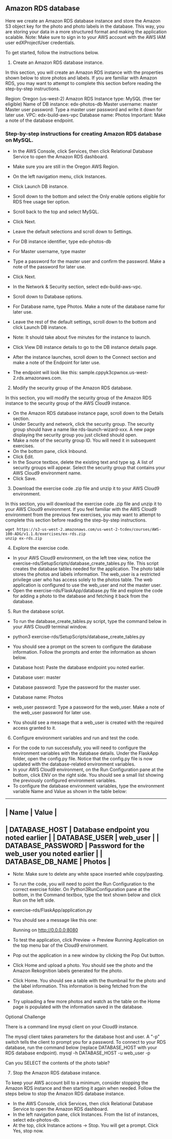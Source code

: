 ## Amazon RDS database

Here we create an Amazon RDS database instance and store the Amazon S3 object key for the photo and photo labels in the database. This way, you are storing your data in a more structured format and making the application scalable.
Note: Make sure to sign in to your AWS account with the AWS IAM user edXProjectUser credentials.

To get started, follow the instructions below.
1. Create an Amazon RDS database instance.

In this section, you will create an Amazon RDS instance with the properties shown below to store photos and labels. If you are familiar with Amazon RDS, you may want to attempt to complete this section before reading the step-by-step instructions.

Region: Oregon (us-west-2)
Amazon RDS Instance type: MySQL (free tier eligible)
Name of DB instance: edx-photos-db
Master username: master
Master user password: Type a master user password and write it down for later use.
VPC: edx-build-aws-vpc
Database name: Photos
Important: Make a note of the database endpoint.

### Step-by-step instructions for creating Amazon RDS database on MySQL.

-    In the AWS Console, click Services, then click Relational Database Service to open the Amazon RDS dashboard.
-    Make sure you are still in the Oregon AWS Region.
-    On the left navigation menu, click Instances.
-    Click Launch DB instance.
-    Scroll down to the bottom and select the Only enable options eligible for RDS free usage tier option.
-    Scroll back to the top and select MySQL.
-    Click Next.
-    Leave the default selections and scroll down to Settings.
-    For DB instance identifier, type edx-photos-db
-    For Master username, type master
-    Type a password for the master user and confirm the password. Make a note of the password for later use.
-    Click Next.
-    In the Network & Security section, select edx-build-aws-vpc.
-    Scroll down to Database options.
-    For Database name, type Photos. Make a note of the database name for later use.
-    Leave the rest of the default settings, scroll down to the bottom and click Launch DB instance.

-    Note: It should take about five minutes for the instance to launch.
-    Click View DB instance details to go to the DB instance details page.
-    After the instance launches, scroll down to the Connect section and make a note of the Endpoint for later use.
-    The endpoint will look like this: sample.cppyk3cpwnox.us-west-2.rds.amazonaws.com.

2. Modify the security group of the Amazon RDS database.

In this section, you will modify the security group of the Amazon RDS instance to the security group of the AWS Cloud9 instance.

-    On the Amazon RDS database instance page, scroll down to the Details section.
-    Under Security and network, click the security group. The security group should have a name like rds-launch-wizard-xxx. A new page displaying the security group you just clicked should open.
-    Make a note of the security group ID. You will need it in subsequent exercises.
-    On the bottom pane, click Inbound.
-    Click Edit.
-    In the Source textbox, delete the existing text and type sg. A list of security groups will appear. Select the security group that contains your AWS Cloud9 environment name.
-    Click Save.

3. Download the exercise code .zip file and unzip it to your AWS Cloud9 environment.

In this section, you will download the exercise code .zip file and unzip it to your AWS Cloud9 environment. If you feel familiar with the AWS Cloud9 environment from the previous few exercises, you may want to attempt to complete this section before reading the step-by-step instructions.

```
wget https://s3-us-west-2.amazonaws.com/us-west-2-tcdev/courses/AWS-100-ADG/v1.1.0/exercises/ex-rds.zip
unzip ex-rds.zip
```

4. Explore the exercise code.

-    In your AWS Cloud9 environment, on the left tree view, notice the exercise-rds/SetupScripts/database_create_tables.py file. This script creates the database tables needed for the application. The photo table stores the photos and labels information. The web_user is a restricted privilege user who has access solely to the photos table. The web application is configured to use the web_user and not the master user.
-    Open the exercise-rds/FlaskApp/database.py file and explore the code for adding a photo to the database and fetching it back from the database.

5. Run the database script.

-    To run the database_create_tables.py script, type the command below in your AWS Cloud9 terminal window.

-    python3 exercise-rds/SetupScripts/database_create_tables.py
-    You should see a prompt on the screen to configure the database information. Follow the prompts and enter the information as shown below.
-    Database host: Paste the database endpoint you noted earlier.
-    Database user: master
-    Database password: Type the password for the master user.
-    Database name: Photos
-    web_user password: Type a password for the web_user. Make a note of the web_user password for later use.

-    You should see a message that a web_user is created with the required access granted to it.

6. Configure environment variables and run and test the code.

-    For the code to run successfully, you will need to configure the environment variables with the database details. Under the FlaskApp folder, open the config.py file. Notice that the config.py file is now updated with the database-related environment variables.
-    In your AWS Cloud9 environment, on the Run Configuration pane at the bottom, click ENV on the right side. You should see a small list showing the previously configured environment variables.
-    To configure the database environment variables, type the environment variable Name and Value as shown in the table below:
---------------------
| Name | 	Value |
---------------------
| DATABASE_HOST | 	Database endpoint you noted earlier |
| DATABASE_USER | 	web_user |
| DATABASE_PASSWORD | 	Password for the web_user you noted earlier |
| DATABASE_DB_NAME | 	Photos |
---------------------------------
-    Note: Make sure to delete any white space inserted while copy/pasting.
-    To run the code, you will need to point the Run Configuration to the correct exercise folder. On Python3RunConfiguration pane at the bottom, in the Command textbox, type the text shown below and click Run on the left side.

-    exercise-rds/FlaskApp/application.py

-    You should see a message like this one:

        Running on http://0.0.0.0:8080

-    To test the application, click Preview -> Preview Running Application on the top menu bar of the Cloud9 environment.
-    Pop out the application in a new window by clicking the Pop Out button.
-    Click Home and upload a photo. You should see the photo and the Amazon Rekognition labels generated for the photo.
-    Click Home. You should see a table with the thumbnail for the photo and the label information. This information is being fetched from the database.
-    Try uploading a few more photos and watch as the table on the Home page is populated with the information saved in the database.

Optional Challenge

There is a command line mysql client on your Cloud9 instance.

The mysql client takes parameters for the database host and user. A "-p" switch tells the client to prompt you for a password. To connect to your RDS database, run the command below (replace DATABASE_HOST with your RDS database endpoint).
mysql -h DATABASE_HOST -u web_user -p

Can you SELECT the contents of the photo table?

7. Stop the Amazon RDS database instance.

To keep your AWS account bill to a minimum, consider stopping the Amazon RDS instance and then starting it again when needed. Follow the steps below to stop the Amazon RDS database instance.

-    In the AWS Console, click Services, then click Relational Database Service to open the Amazon RDS dashboard.
-    In the left navigation pane, click Instances. From the list of instances, select edx-photos-db.
-    At the top, click Instance actions -> Stop. You will get a prompt. Click Yes, stop now.

